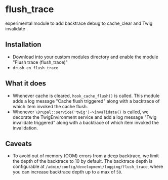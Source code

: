 # flush_trace
experimental module to add backtrace debug to cache_clear and Twig invalidate

## Installation

- Download into your custom modules directory and enable the module "Flush trace (flush_trace)"
- `drush en flush_trace`

## What it does

- Whenever cache is cleared, `hook_cache_flush()` is called. This module adds a log message "Cache flush triggered" along with a backtrace of which item invoked the cache flush.
- Whenever `\Drupal::service('twig')->invalidate()` is called, we decorate the TwigEnvironment service and add a log message "Twig invalidate triggered" along with a backtrace of which item invoked the invalidation.

## Caveats

- To avoid out of memory (OOM) errors from a deep backtrace, we limit the depth of the backtrace to 10 by default. The backtrace depth is configurable at `/admin/config/development/logging/flush_trace`, where you can increase backtrace depth up to a max of `50`.
